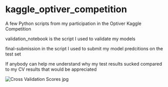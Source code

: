 # kaggle_optiver_competition
A few Python scripts from my participation in the Optiver Kaggle Competition

validation_notebook is the script I used to validate my models

final-submission in the script I used to submit my model predcitions on the test set

If anybody can help me understand why my test results sucked compared to my CV results that would be appreciated


![Cross Validation Scores jpg](https://user-images.githubusercontent.com/73461318/135024590-c3fb3f6f-dc8a-4b7b-9d5a-300e1e06e729.png)

